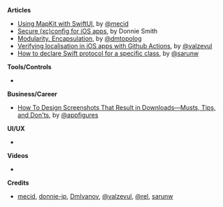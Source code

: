 
**Articles**

* [Using MapKit with SwiftUI](https://swiftwithmajid.com/2020/07/29/using-mapkit-with-swiftui/), by [@mecid](https://twitter.com/mecid)
* [Secure (xc)config for iOS apps](https://dev.to/donniejp/secure-xc-config-for-ios-apps-115b), by Donnie Smith
* [Modularity. Encapsulation](https://dmtopolog.com/modularity-2-encapsulation/), by [@dmtopolog](https://twitter.com/dmtopolog)
* [Verifying localisation in iOS apps with Github Actions](https://drobinin.com/posts/verifying-localisation-in-ios-apps-with-github-actions-the-reinvented-wheel/), by [@valzevul](https://twitter.com/valzevul)
* [How to declare Swift protocol for a specific class](https://sarunw.com/posts/how-to-declare-swift-protocol-for-specific-class/), by [@sarunw](https://twitter.com/sarunw)

**Tools/Controls**

*

**Business/Career**

* [How To Design Screenshots That Result in Downloads—Musts, Tips, and Don'ts](https://appfigures.com/resources/aso/optimizing-screenshots-creatives), by [@appfigures](https://twitter.com/appfigures)

**UI/UX**

*

**Videos**

*

**Credits**

* [mecid](https://github.com/mecid), [donnie-jp](https://github.com/donnie-jp), [DmIvanov](https://github.com/DmIvanov), [@valzevul](https://twitter.com/valzevul), [@rel](https://github.com/rel), [sarunw](https://github.com/sarunw)
